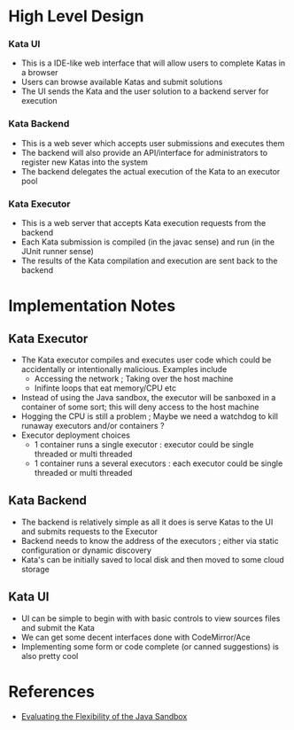 # High Level Design
### Kata UI
* This is a IDE-like web interface that will allow users to complete Katas in a browser
* Users can browse available Katas and submit solutions
* The UI sends the Kata and the user solution to a backend server for execution

### Kata Backend
* This is a web sever which accepts user submissions and executes them
* The backend will also provide an API/interface for administrators to register new Katas into the system
* The backend delegates the actual execution of the Kata to an executor pool

### Kata Executor
* This is a web server that accepts Kata execution requests from the backend
* Each Kata submission is compiled (in the javac sense) and run (in the JUnit runner sense)
* The results of the Kata compilation and execution are sent back to the backend

# Implementation Notes
## Kata Executor
* The Kata executor compiles and executes user code which could be accidentally or intentionally malicious. Examples include
    * Accessing the network ; Taking over the host machine
    * Inifinte loops that eat memory/CPU etc
* Instead of using the Java sandbox, the executor will be sanboxed in a container of some sort; this will deny access to the host machine
* Hogging the CPU is still a problem ; Maybe we need a watchdog to kill runaway executors and/or containers ?
* Executor deployment choices
    * 1 container runs a single executor : executor could be single threaded or multi threaded
    * 1 container runs a several executors : each executor could be single threaded or multi threaded

## Kata Backend
* The backend is relatively simple as all it does is serve Katas to the UI and submits requests to the Executor
* Backend needs to know the address of the executors ; either via static configuration or dynamic discovery
* Kata's can be initially saved to local disk and then moved to some cloud storage 

## Kata UI
* UI can be simple to begin with with basic controls to view sources files and submit the Kata
* We can get some decent interfaces done with CodeMirror/Ace
* Implementing some form or code complete (or canned suggestions) is also pretty cool

# References 
* [Evaluating the Flexibility of the Java Sandbox](https://www.cs.cmu.edu/~clegoues/docs/coker15acsac.pdf)
